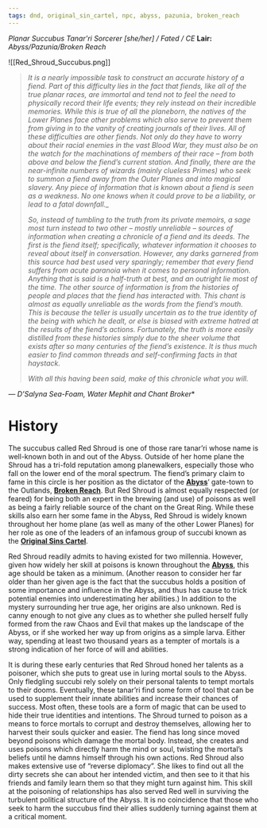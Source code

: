 ```yaml
---
tags: dnd, original_sin_cartel, npc, abyss, pazunia, broken_reach
---
```



*Planar Succubus Tanar'ri Sorcerer [she/her] / Fated / CE*
**Lair:** *Abyss/Pazunia/Broken Reach*

![[Red_Shroud_Succubus.png]]

> *It is a nearly impossible task to construct an accurate history of a fiend. Part of this difficulty lies in the fact that fiends, like all of the true planar races, are immortal and tend not to feel the need to physically record their life events; they rely instead on their incredible memories. While this is true of all the planeborn, the natives of the Lower Planes face other problems which also serve to prevent them from giving in to the vanity of creating journals of their lives. All of these difficulties are other fiends. Not only do they have to worry about their racial enemies in the vast Blood War, they must also be on the watch for the machinations of members of their race – from both above and below the fiend’s current station. And finally, there are the near-infinite numbers of wizards (mainly clueless Primes) who seek to summon a fiend away from the Outer Planes and into magical slavery. Any piece of information that is known about a fiend is seen as a weakness. No one knows when it could prove to be a liability, or lead to a fatal downfall._*
> 
> *So, instead of tumbling to the truth from its private memoirs, a sage most turn instead to two other – mostly unreliable – sources of information when creating a chronicle of a fiend and its deeds. The first is the fiend itself; specifically, whatever information it chooses to reveal about itself in conversation. However, any darks garnered from this source had best used very sparingly; remember that every fiend suffers from acute paranoia when it comes to personal information. Anything that is said is a half-truth at best, and an outright lie most of the time. The other source of information is from the histories of people and places that the fiend has interacted with. This chant is almost as equally unreliable as the words from the fiend’s mouth. This is because the teller is usually uncertain as to the true identity of the being with which he dealt, or else is biased with extreme hatred at the results of the fiend’s actions. Fortunately, the truth is more easily distilled from these histories simply due to the sheer volume that exists after so many centuries of the fiend’s existence. It is thus much easier to find common threads and self-confirming facts in that haystack.*
> 
> *With all this having been said, make of this chronicle what you will.*

_— D’Salyna Sea-Foam, Water Mephit and Chant Broker_*


# History

The succubus called Red Shroud is one of those rare tanar’ri whose name is well-known both in and out of the Abyss. Outside of her home plane the Shroud has a tri-fold reputation among planewalkers, especially those who fall on the lower end of the moral spectrum. The fiend’s primary claim to fame in this circle is her position as the dictator of the [**Abyss**](https://mimir.net/planes/abyss/)‘ gate-town to the Outlands, [**Broken Reach**](https://mimir.net/places/broken-reach/). But Red Shroud is almost equally respected (or feared) for being both an expert in the brewing (and use) of poisons as well as being a fairly reliable source of the chant on the Great Ring. While these skills also earn her some fame in the Abyss, Red Shroud is widely known throughout her home plane (as well as many of the other Lower Planes) for her role as one of the leaders of an infamous group of succubi known as the [**Original Sins Cartel**](https://mimir.net/culture/organisations/original-sins-cartel/).

Red Shroud readily admits to having existed for two millennia. However, given how widely her skill at poisons is known throughout the [**Abyss**](https://mimir.net/planes/abyss/), this age should be taken as a minimum. (Another reason to consider her far older than her given age is the fact that the succubus holds a position of some importance and influence in the Abyss, and thus has cause to trick potential enemies into underestimating her abilities.) In addition to the mystery surrounding her true age, her origins are also unknown. Red is canny enough to not give any clues as to whether she pulled herself fully formed from the raw Chaos and Evil that makes up the landscape of the Abyss, or if she worked her way up from origins as a simple larva. Either way, spending at least two thousand years as a tempter of mortals is a strong indication of her force of will and abilities.

It is during these early centuries that Red Shroud honed her talents as a poisoner, which she puts to great use in luring mortal souls to the Abyss. Only fledgling succubi rely solely on their personal talents to tempt mortals to their dooms. Eventually, these tanar’ri find some form of tool that can be used to supplement their innate abilities and increase their chances of success. Most often, these tools are a form of magic that can be used to hide their true identities and intentions. The Shroud turned to poison as a means to force mortals to corrupt and destroy themselves, allowing her to harvest their souls quicker and easier. The fiend has long since moved beyond poisons which damage the mortal body. Instead, she creates and uses poisons which directly harm the mind or soul, twisting the mortal’s beliefs until he damns himself through his own actions. Red Shroud also makes extensive use of “reverse diplomacy”. She likes to find out all the dirty secrets she can about her intended victim, and then see to it that his friends and family learn them so that they might turn against him. This skill at the poisoning of relationships has also served Red well in surviving the turbulent political structure of the Abyss. It is no coincidence that those who seek to harm the succubus find their allies suddenly turning against them at a critical moment.